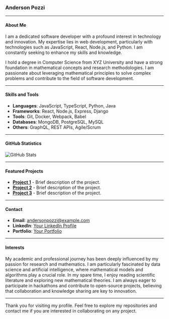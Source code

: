 ### Anderson Pozzi

---

#### About Me

I am a dedicated software developer with a profound interest in technology and innovation. My expertise lies in web development, particularly with technologies such as JavaScript, React, Node.js, and Python. I am constantly seeking to enhance my skills and knowledge.

I hold a degree in Computer Science from XYZ University and have a strong foundation in mathematical concepts and research methodologies. I am passionate about leveraging mathematical principles to solve complex problems and contribute to the field of software development.

---

#### Skills and Tools

- **Languages**: JavaScript, TypeScript, Python, Java
- **Frameworks**: React, Node.js, Express, Django
- **Tools**: Git, Docker, Webpack, Babel
- **Databases**: MongoDB, PostgreSQL, MySQL
- **Others**: GraphQL, REST APIs, Agile/Scrum

---

#### GitHub Statistics

![GitHub Stats](https://github-readme-stats.vercel.app/api?username=andersonpozzi&show_icons=true&theme=default)

---

#### Featured Projects

- [**Project 1**](https://github.com/andersonpozzi/projeto1) - Brief description of the project.
- [**Project 2**](https://github.com/andersonpozzi/projeto2) - Brief description of the project.
- [**Project 3**](https://github.com/andersonpozzi/projeto3) - Brief description of the project.

---

#### Contact

- **Email**: andersonpozzi@example.com
- **LinkedIn**: [Your LinkedIn Profile](https://www.linkedin.com/in/andersonpozzi/)
- **Portfolio**: [Your Portfolio](https://www.andersonpozzi.dev)

---

#### Interests

My academic and professional journey has been deeply influenced by my passion for research and mathematics. I am particularly fascinated by data science and artificial intelligence, where mathematical models and algorithms play a crucial role. In my spare time, I enjoy reading scientific literature and exploring new mathematical theories. I am always eager to participate in hackathons and contribute to open-source projects, believing that collaboration and knowledge sharing are key to innovation.

---

Thank you for visiting my profile. Feel free to explore my repositories and contact me if you are interested in collaborating on any project.
